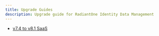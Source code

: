 ```yaml
---
title: Upgrade Guides
description: Upgrade guide for RadiantOne Identity Data Management
---
```


- [v7.4 to v8.1 SaaS](upgrade74-81.md)
